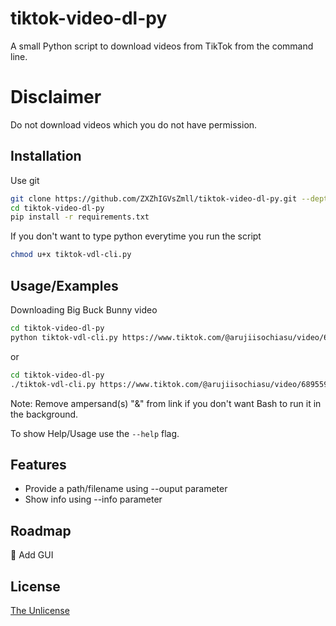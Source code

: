 # tiktok-video-dl-py

A small Python script to download videos from TikTok from the command line.

# Disclaimer

Do not download videos which you do not have permission.

## Installation

Use git

```bash
git clone https://github.com/ZXZhIGVsZmll/tiktok-video-dl-py.git --depth=1
cd tiktok-video-dl-py
pip install -r requirements.txt
```

If you don't want to type python everytime you run the script

```bash
chmod u+x tiktok-vdl-cli.py
```

## Usage/Examples

Downloading Big Buck Bunny video

```bash
cd tiktok-video-dl-py
python tiktok-vdl-cli.py https://www.tiktok.com/@arujiisochiasu/video/6895595198034873601
```

or 

``` bash
cd tiktok-video-dl-py
./tiktok-vdl-cli.py https://www.tiktok.com/@arujiisochiasu/video/6895595198034873601
```

Note: Remove ampersand(s) "&" from link if you don't want Bash to run it in the background.

To show Help/Usage use the `--help` flag.

## Features
- Provide a path/filename using --ouput parameter
- Show info using --info parameter

## Roadmap
:black_square_button: Add GUI


## License

[The Unlicense](https://unlicense.org)
